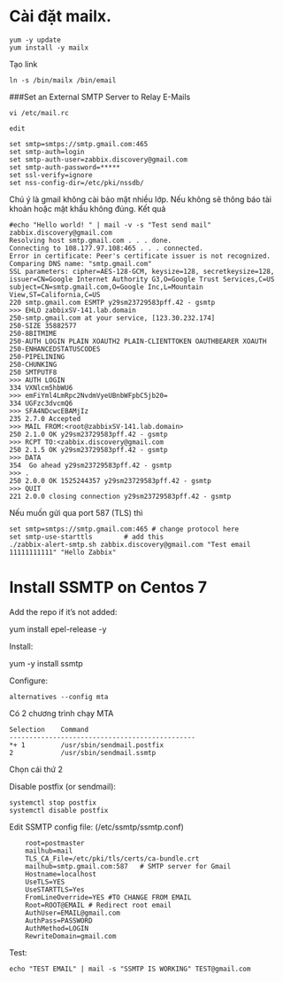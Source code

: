 # Cài đặt mailx.

```
yum -y update
yum install -y mailx
```

Tạo link

`ln -s /bin/mailx /bin/email`

###Set an External SMTP Server to Relay E-Mails

```
vi /etc/mail.rc

edit

set smtp=smtps://smtp.gmail.com:465
set smtp-auth=login
set smtp-auth-user=zabbix.discovery@gmail.com
set smtp-auth-password=*****
set ssl-verify=ignore
set nss-config-dir=/etc/pki/nssdb/
```

Chú ý là gmail không cài bảo mật nhiều lớp. Nếu không sẽ thông báo tài khoản hoặc mật khẩu
không đúng.
Kết quả

```
#echo "Hello world! " | mail -v -s "Test send mail" zabbix.discovery@gmail.com
Resolving host smtp.gmail.com . . . done.
Connecting to 108.177.97.108:465 . . . connected.
Error in certificate: Peer's certificate issuer is not recognized.
Comparing DNS name: "smtp.gmail.com"
SSL parameters: cipher=AES-128-GCM, keysize=128, secretkeysize=128,
issuer=CN=Google Internet Authority G3,O=Google Trust Services,C=US
subject=CN=smtp.gmail.com,O=Google Inc,L=Mountain View,ST=California,C=US
220 smtp.gmail.com ESMTP y29sm23729583pff.42 - gsmtp
>>> EHLO zabbixSV-141.lab.domain
250-smtp.gmail.com at your service, [123.30.232.174]
250-SIZE 35882577
250-8BITMIME
250-AUTH LOGIN PLAIN XOAUTH2 PLAIN-CLIENTTOKEN OAUTHBEARER XOAUTH
250-ENHANCEDSTATUSCODES
250-PIPELINING
250-CHUNKING
250 SMTPUTF8
>>> AUTH LOGIN
334 VXNlcm5hbWU6
>>> emFiYml4LmRpc2NvdmVyeUBnbWFpbC5jb20=
334 UGFzc3dvcmQ6
>>> SFA4NDcwcEBAMjIz
235 2.7.0 Accepted
>>> MAIL FROM:<root@zabbixSV-141.lab.domain>
250 2.1.0 OK y29sm23729583pff.42 - gsmtp
>>> RCPT TO:<zabbix.discovery@gmail.com
250 2.1.5 OK y29sm23729583pff.42 - gsmtp
>>> DATA
354  Go ahead y29sm23729583pff.42 - gsmtp
>>> .
250 2.0.0 OK 1525244357 y29sm23729583pff.42 - gsmtp
>>> QUIT
221 2.0.0 closing connection y29sm23729583pff.42 - gsmtp
```

Nếu muốn gửi qua port 587 (TLS) thì 

```
set smtp=smtps://smtp.gmail.com:465 # change protocol here
set smtp-use-starttls        # add this
./zabbix-alert-smtp.sh zabbix.discovery@gmail.com "Test email 11111111111" "Hello Zabbix"
```

# Install SSMTP on Centos 7

Add the repo if it’s not added:

yum install epel-release -y

Install:

yum -y install ssmtp

Configure:

`alternatives --config mta`

Có 2 chương trình chạy MTA

```
Selection    Command
-----------------------------------------------
*+ 1         /usr/sbin/sendmail.postfix
2            /usr/sbin/sendmail.ssmtp
```

Chọn cái thứ 2

Disable postfix (or sendmail):

```
systemctl stop postfix
systemctl disable postfix
```

Edit SSMTP config file: (/etc/ssmtp/ssmtp.conf)

```
    root=postmaster
    mailhub=mail
    TLS_CA_File=/etc/pki/tls/certs/ca-bundle.crt
    mailhub=smtp.gmail.com:587   # SMTP server for Gmail
    Hostname=localhost
    UseTLS=YES
    UseSTARTTLS=Yes
    FromLineOverride=YES #TO CHANGE FROM EMAIL
    Root=ROOT@EMAIL # Redirect root email
    AuthUser=EMAIL@gmail.com
    AuthPass=PASSWORD
    AuthMethod=LOGIN
    RewriteDomain=gmail.com
```
 
Test:

`echo "TEST EMAIL" | mail -s "SSMTP IS WORKING" TEST@gmail.com`








